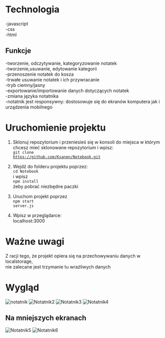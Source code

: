 # Technologia
-javascript<br>
-css<br>
-html<br>

## Funkcje
-tworzenie, odczytywanie, kategoryzowanie notatek<br>
-tworzenie,usuwanie, edytowanie kategorii<br>
-przenoszenie notatek do kosza<br>
-trwałe usuwanie notatek i ich przywracanie<br>
-tryb ciemny/jasny<br>
-exportowanie/importowanie danych dotyczących notatek<br>
-zmiana języka notatnika<br>
-notatnik jest responsywny: dostosowuje się do ekranów komputera jak i urządzenia mobilnego<br>

# Uruchomienie projektu
1. Sklonuj repozytorium i przeniesieś się w konsoli do miejsca w którym chcesz mieć sklonowane repozytorium i wpisz:<br>
<code>git clone https://github.com/Ksanen/Notebook.git</code>
3. Wejdź do folderu projektu poprzez: <br>
  <code>cd Notebook</code> <br>
   i wpisz <br>
   <code>npm install</code> <br>
   żeby pobrać niezbędne paczki
4. Uruchom projekt poprzez <br>
   <code>npm start server.js</code>

5. Wpisz w przeglądarce: <br>
localhost:3000

# Ważne uwagi
Z racji tego, że projekt opiera się na przechowywaniu danych w localstorage,<br>
nie zalecane jest trzymanie tu wrażliwych danych
# Wygląd
![notatnik](https://github.com/user-attachments/assets/123c2d6b-a73f-42d1-9931-68eb16838f58)
![Notatnik2](https://github.com/user-attachments/assets/30b30bae-3fa1-4ce4-b58c-3ce3c360d788)
![Notatnik3](https://github.com/user-attachments/assets/24ac5f3e-05a5-4978-bfc0-f8a4415db842)
![Notatnik4](https://github.com/user-attachments/assets/1ffd660a-0e43-431e-8c55-f5f167b009fc)

## Na mniejszych ekranach
![Notatnik5](https://github.com/user-attachments/assets/ae20b5b6-390f-4ca2-a41b-e56ced579be5)
![Notatnik6](https://github.com/user-attachments/assets/b1e09788-3748-4880-8e41-aaad6ca74b96)


